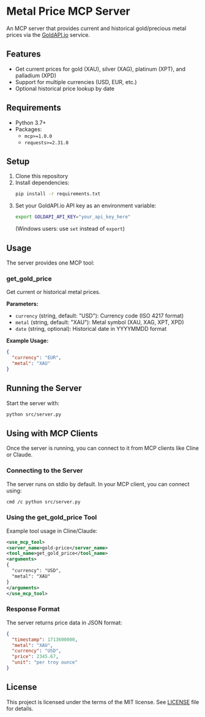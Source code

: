 # Metal Price MCP Server

An MCP server that provides current and historical gold/precious metal prices via the [GoldAPI.io](https://www.goldapi.io/) service.

## Features

- Get current prices for gold (XAU), silver (XAG), platinum (XPT), and palladium (XPD)
- Support for multiple currencies (USD, EUR, etc.)
- Optional historical price lookup by date

## Requirements

- Python 3.7+
- Packages:
  - `mcp>=1.0.0`
  - `requests>=2.31.0`

## Setup

1. Clone this repository
2. Install dependencies:
   ```bash
   pip install -r requirements.txt
   ```
3. Set your GoldAPI.io API key as an environment variable:
   ```bash
   export GOLDAPI_API_KEY="your_api_key_here"
   ```
   (Windows users: use `set` instead of `export`)

## Usage

The server provides one MCP tool:

### get_gold_price
Get current or historical metal prices.

**Parameters:**
- `currency` (string, default: "USD"): Currency code (ISO 4217 format)
- `metal` (string, default: "XAU"): Metal symbol (XAU, XAG, XPT, XPD)
- `date` (string, optional): Historical date in YYYYMMDD format

**Example Usage:**
```json
{
  "currency": "EUR",
  "metal": "XAU"
}
```

## Running the Server

Start the server with:
```bash
python src/server.py
```

## Using with MCP Clients

Once the server is running, you can connect to it from MCP clients like Cline or Claude.

### Connecting to the Server
The server runs on stdio by default. In your MCP client, you can connect using:
```bash
cmd /c python src/server.py
```

### Using the get_gold_price Tool
Example tool usage in Cline/Claude:
```xml
<use_mcp_tool>
<server_name>gold-price</server_name>
<tool_name>get_gold_price</tool_name>
<arguments>
{
  "currency": "USD",
  "metal": "XAU"
}
</arguments>
</use_mcp_tool>
```

### Response Format
The server returns price data in JSON format:
```json
{
  "timestamp": 1713600000,
  "metal": "XAU",
  "currency": "USD",
  "price": 2345.67,
  "unit": "per troy ounce"
}
```

## License

This project is licensed under the terms of the MIT license. See [LICENSE](LICENSE) file for details.
